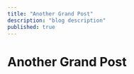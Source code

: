 ```yaml
---
title: "Another Grand Post"
description: "blog description"
published: true
---
```


# Another Grand Post
